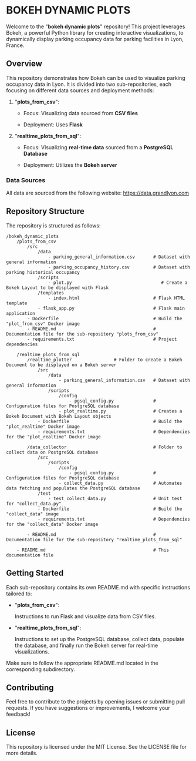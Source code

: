 # BOKEH DYNAMIC PLOTS

Welcome to the "**bokeh dynamic plots**" repository! This project leverages Bokeh, a powerful Python library for creating interactive visualizations, to dynamically display parking occupancy data for parking facilities in Lyon, France.

## Overview

This repository demonstrates how Bokeh can be used to visualize parking occupancy data in Lyon. It is divided into two sub-repositories, each focusing on different data sources and deployment methods:

1. "**plots_from_csv**":

    - Focus: Visualizing data sourced from **CSV files**

    - Deployment: Uses **Flask**

2. "**realtime_plots_from_sql**":

    - Focus: Visualizing **real-time data** sourced from a **PostgreSQL Database**

    - Deployment: Utilizes the **Bokeh server**

### Data Sources

All data are sourced from the following website: https://data.grandlyon.com

## Repository Structure

The repository is structured as follows:
```
/bokeh_dynamic_plots
    /plots_from_csv
        /src
            /data
                - parking_general_information.csv       # Dataset with general information
                - parking_occupancy_history.csv         # Dataset with parking historical occupancy
            /scripts
                - plot.py                                  # Create a Bokeh Layout to be displayed with Flask
            /templates
                - index.html                            # Flask HTML template
            - flask_app.py                              # Flask main application
        - Dockerfile                                    # Build the "plot_from_csv" Docker image
        - README.md                                     # Documentation file for the sub-repository "plots_from_csv"
        - requirements.txt                              # Project dependencies

    /realtime_plots_from_sql
        /realtime_plotter                # Folder to create a Bokeh Document to be displayed on a Bokeh server
            /src
                /data
                    - parking_general_information.csv   # Dataset with general information
                /scripts
                    /config
                        - pgsql_config.py               # Configuration files for PostgreSQL database                    
                    - plot_realtime.py                  # Creates a Bokeh Document with Bokeh Layout objects
            - Dockerfile                                # Build the "plot_realtime" Docker image
            - requirements.txt                          # Dependencies for the "plot_realtime" Docker image
        
        /data_collector                                 # Folder to collect data on PostgreSQL database
            /src
                /scripts
                    /config
                        - pgsql_config.py               # Configuration files for PostgreSQL database
                    - collect_data.py                   # Automates data fetching and populates the PostgreSQL database 
            /test
                - test_collect_data.py                  # Unit test for "collect_data.py"
            - Dockerfile                                # Build the "collect_data" image
            - requirements.txt                          # Dependencies for the "collect_data" Docker image
    
        - README.md                                     # Documentation file for the sub-repository "realtime_plots_from_sql"

    - README.md                                         # This documentation file
```

## Getting Started

Each sub-repository contains its own README.md with specific instructions tailored to:

- "**plots_from_csv**":

    Instructions to run Flask and visualize data from CSV files.

- "**realtime_plots_from_sql**":

    Instructions to set up the PostgreSQL database, collect data, populate the database, and finally run the Bokeh server for real-time visualizations.

Make sure to follow the appropriate README.md located in the corresponding subdirectory.
   
## Contributing

Feel free to contribute to the projects by opening issues or submitting pull requests. If you have suggestions or improvements, I welcome your feedback!

## License

This repository is licensed under the MIT License. See the LICENSE file for more details.


